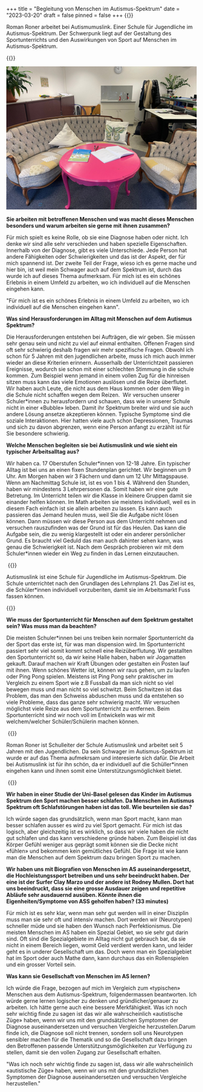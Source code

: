 +++
title = "Begleitung von Menschen im Autismus-Spektrum"
date = "2023-03-20"
draft = false
pinned = false
+++
{{<lead>}}

Roman Roner arbeitet bei Autismumuslink. Einer Schule für Jugendliche im Autismus-Spektrum. Der Schwerpunk liegt auf der Gestaltung des Sportunterrichts und den Auswirkungen von Sport auf Menschen im Autismus-Spektrum.

{{<lead>}}

![Arbeitsplatz für Schüler*innen](bild-autismuslink.jpg)

**Sie arbeiten mit betroffenen Menschen und was macht dieses Menschen besonders und warum arbeiten sie gerne mit ihnen zusammen?**  

Für mich spielt es keine Rolle, ob sie eine Diagnose haben oder nicht. Ich denke wir sind alle sehr verschieden und haben spezielle Eigenschaften. Innerhalb von der Diagnose, gibt es viele Unterschiede. Jede Person hat andere Fähigkeiten oder Schwierigkeiten und das ist der Aspekt, der für mich spannend ist. Der zweite Teil der Frage, wieso ich es gerne mache und hier bin, ist weil mein Schwager auch auf dem Spektrum ist, durch das wurde ich auf dieses Thema aufmerksam. Für mich ist es ein schönes Erlebnis in einem Umfeld zu arbeiten, wo ich individuell auf die Menschen eingehen kann.  

"Für mich ist es ein schönes Erlebnis in einem Umfeld zu arbeiten, wo ich individuell auf die Menschen eingehen kann".

**Was sind Herausforderungen im Alltag mit Menschen auf dem Autismus Spektrum?** 

Die Herausforderungen entstehen bei Aufträgen, die wir geben. Sie müssen sehr genau sein und nicht zu viel auf einmal enthalten. Offenen Fragen sind oft sehr schwierig deshalb fragen wir mehr spezifische Fragen. Obwohl ich schon für 5 Jahren mit den jugendlichen arbeite, muss ich mich auch immer wieder an diese Kriterien erinnern. Ausserhalb der Unterrichtzeit passieren Ereignisse, wodurch sie schon mit einer schlechten Stimmung in die schule kommen. Zum Beispiel wenn jemand in einem vollen Zug für die hinreisen sitzen muss kann das viele Emotionen auslösen und die Reize überflutet. Wir haben auch Leute, die nicht aus dem Haus kommen oder dem Weg in die Schule nicht schaffen wegen dem Reizen.  Wir versuchen unserer Schuler*innen zu herausfordern und schauen, dass wie in unserer Schule nicht in einer «Bubble» leben. Damit ihr Spektrum breiter wird und sie auch andere Lösung ansetze akzeptieren können. Typische Symptome sind die soziale Interaktionen. Hier hatten viele auch schon Depressionen, Traumas und sich zu davon abgrenzen, wenn eine Person anfangt zu erzählt ist für Sie besondere schwierig.  

**Welche Menschen begleiten sie bei Autismuslink und wie sieht ein typischer Arbeitsalltag aus?**  

Wir haben ca. 17 Oberstufen Schuler\*innen von 12-18 Jahre. Ein typischer Alltag ist bei uns an einen fixen Stundenplan gerichtet. Wir beginnen um 9 Uhr. Am Morgen haben wir 3 Fächern und dann um 12 Uhr Mittagspause. Wenn am Nachmittag Schule ist, ist es von 1 bis 4. Während den Stunden, haben wir mindestens 3 Lehrpersonen da. Somit haben wir eine gute Betretung. Im Unterricht teilen wir die Klasse in kleinere Gruppen damit sie einander helfen können. Im Math arbeiten sie meistens individuell, weil es in diesem Fach einfach ist sie allein arbeiten zu lassen. Es kann auch passieren das Jemand heulen muss, weil Sie die Aufgabe nicht lösen können. Dann müssen wir diese Person aus dem Unterricht nehmen und versuchen rauszufinden was der Grund ist für das Heulen. Das kann die Aufgabe sein, die zu wenig klargestellt ist oder ein anderer persönlicher Grund. Es braucht viel Geduld das man auch dahinter sehen kann, was genau die Schwierigkeit ist. Nach dem Gespräch probieren wir mit dem Schuler\*innen wieder ein Weg zu finden in das Lernen einzutauchen. 

 {{<box>}}

Autismuslink ist eine Schule für Jugendliche im Autismus-Spektrum. Die Schule unterrichtet nach den Grundlagen des Lehrnplans 21. Das Ziel ist es, die Schüler*innen individuell vorzuberiten, damit sie im Arbeitsmarkt Fuss fassen können.

{{<box>}}



**Wie muss der Sportunterricht für Menschen auf dem Spektrum gestaltet sein? Was muss man da beachten?** 

Die meisten Schuler*innen bei uns treiben kein normaler Sportunterricht da der Sport das erste ist, für was man dispension wird. Im Sportunterricht passiert sehr viel somit kommt schnell eine Reizüberflutung. Wir gestallten den Sportunterricht so, da wir keine Halle haben, haben wir Jogamatten gekauft. Darauf machen wir Kraft Übungen oder gestalten ein Posten lauf mit ihnen. Wenn schönes Wetter ist, können wir raus gehen, um zu laufen oder Ping Pong spielen. Meistens ist Ping Pong sehr praktischer im Vergleich zu einem Sport wie z.B Fussball da man sich nicht so viel bewegen muss und man nicht so viel schwitzt. Beim Schwitzen ist das Problem, das man den Schweiss abduschen muss und da entstehen so viele Probleme, dass das ganze sehr schwierig macht. Wir versuchen möglichst viele Reize aus dem Sportunterricht zu entfernen. Beim Sportunterricht sind wir noch voll im Entwickeln was wir mit welchem/welcher Schüler/Schülerin machen können.  

 {{<box>}}

Roman Roner ist Schulleiter der Schule Autismuslink und arbeitet seit 5 Jahren mit den Jugendlichen. Da sein Schwager im Autismus-Spektrum ist wurde er auf das Thema aufmekrsam und interesierte sich dafür. Die Arbeit bei Autismuslink ist für ihn schön, da er individuell auf die Schüller*innen eingehen kann und ihnen somit eine Unterstützungsmöglichkeit bietet.

 {{<box>}}



**Wir haben in einer Studie der Uni-Basel gelesen das Kinder im Autismus Spektrum den Sport machen besser schlafen. Da Menschen im Autismus Spektrum oft Schlafstörungen haben ist das toll. Wie beurteilen sie das?**   

Ich würde sagen das grundsätzlich, wenn man Sport macht, kann man besser schlafen ausser es wird zu viel Sport gemacht. Für mich ist das logisch, aber gleichzeitig ist es wirklich, so dass wir viele haben die nicht gut schlafen und das kann verschiedene gründe haben. Zum Beispiel ist das Körper Gefühl weniger aus geprägt somit können sie die Decke nicht «fühlen» und bekommen kein gemütliches Gefühl. Die Frage ist wie kann man die Menschen auf dem Spektrum dazu bringen Sport zu machen.         

**Wir haben uns mit Biografien von Menschen im AS auseinandergesetzt, die Hochleistungssport betreiben und uns sehr beeindruckt haben. Der eine ist der Surfer Clay Marzo und der andere ist Rodney Mullen. Dort hat uns beeindruckt, dass sie eine grosse Ausdauer zeigen und repetitive Abläufe sehr ausdauernd ausüben. Könnte ihnen die Eigenheiten/Symptome von ASS geholfen haben? (33 minutes)**  

Für mich ist es sehr klar, wenn man sehr gut werden will in einer Disziplin muss man sie sehr oft und intensiv machen. Dort werden wir (Neurotypen) schneller müde und sie haben den Wunsch nach Perfektionismus. Die meisten Menschen im AS haben ein Spezial Gebiet, wo sie sehr gut darin sind. Oft sind die Spezialgebiete im Alltag nicht gut gebrauch bar, da sie nicht in einem Bereich liegen, womit Geld verdient werden kann, und leider geht es in underer Gesellschaft um das. Doch wenn man ein Spezialgebiet hat im Sport oder auch Mathe dann, kann durchaus das ein Rollenspielen und ein grosser Vorteil sein.

**Was kann sie Gesellschaft von Menschen im AS lernen?** 

Ich würde die Frage, bezogen auf mich im Vergleich zum «typischen» Menschen aus dem Autismus-Spektrum, folgendermassen beantworten. Ich würde gerne lernen logischer zu denken und gründlicher/genauer zu arbeiten. Ich hätte gerne auch eine bessere Merkfähigkeit. Was ich noch sehr wichtig finde zu sagen ist das wir alle wahrscheinlich «autistische Züge» haben, wenn wir uns mit den grundsätzlichen Symptomen der Diagnose auseinandersetzen und versuchen Vergleiche herzustellen.Darum finde ich, die Diagnose soll nicht trennen, sondern soll uns Neurotypen sensibler machen für die Thematik und so die Gesellschaft dazu bringen den Betroffenen passende Unterstützungsmöglichkeiten zur Verfügung zu stellen, damit sie den vollen Zugang zur Gesellschaft erhalten. 

"Was ich noch sehr wichtig finde zu sagen ist, dass wir alle wahrscheinlich «autistische Züge» haben, wenn wir uns mit den grundsätzlichen Symptomen der Diagnose auseinandersetzen und versuchen Vergleiche herzustellen."